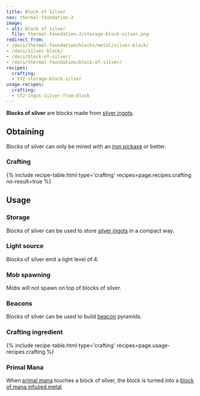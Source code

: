 ```yaml
---
title: Block of Silver
nav: thermal-foundation-2
image:
- alt: Block of silver
  file: thermal-foundation-2/storage-block-silver.png
redirect_from:
- /docs/thermal-foundation/blocks/metal/silver-block/
- /docs/silver-block/
- /docs/block-of-silver/
- /docs/thermal-foundation/block-of-silver/
recipes:
  crafting:
  - tf2-storage-block-silver
usage-recipes:
  crafting:
  - tf2-ingot-silver-from-block
---
```


**Blocks of silver** are blocks made from [silver ingots](/docs/thermal-foundation-2/silver-ingot/).


Obtaining
---------

Blocks of silver can only be mined with an [iron
pickaxe](https://minecraft.gamepedia.com/Pickaxe) or better.

### Crafting
{% include recipe-table.html type='crafting' recipes=page.recipes.crafting no-result=true %}


Usage
-----

### Storage
Blocks of silver can be used to store [silver ingots](/docs/thermal-foundation-2/silver-ingot/) in a
compact way.

### Light source
Blocks of silver emit a light level of 4.

### Mob spawning
Mobs will not spawn on top of blocks of silver.

### Beacons
Blocks of silver can be used to build
[beacon](https://minecraft.gamepedia.com/Beacon) pyramids.

### Crafting ingredient
{% include recipe-table.html type='crafting' recipes=page.usage-recipes.crafting %}

### Primal Mana
When [primal mana](/docs/thermal-foundation-2/primal-mana/) touches a block of silver, the block is
turned into a [block of mana infused metal](/docs/thermal-foundation-2/block-of-mana-infused-metal/).
